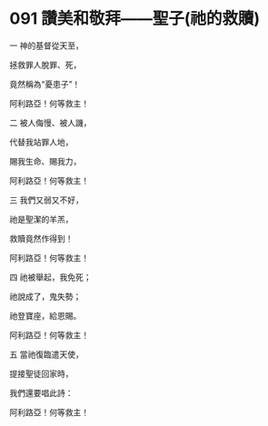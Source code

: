 # 091 讚美和敬拜——聖子(祂的救贖)

一 神的基督從天至，

拯救罪人脫罪、死，

竟然稱為“憂患子”！

阿利路亞！何等救主！

二 被人侮慢、被人譏，

代替我站罪人地，

賜我生命、賜我力，

阿利路亞！何等救主！

三 我們又弱又不好，

祂是聖潔的羊羔，

救贖竟然作得到！

阿利路亞！何等救主！

四 祂被舉起，我免死；

祂說成了，鬼失勢；

祂登寶座，給恩賜。

阿利路亞！何等救主！

五 當祂復臨遣天使，

提接聖徒回家時，

我們還要唱此詩：

阿利路亞！何等救主！

